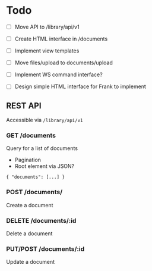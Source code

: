 # Todo

* [ ] Move API to /library/api/v1
* [ ] Create HTML interface in /documents
* [ ] Implement view templates
* [ ] Move files/upload to documents/upload
* [ ] Implement WS command interface?
* [ ] Design simple HTML interface for Frank to implement


## REST API

Accessible via `/library/api/v1`

### GET /documents

Query for a list of documents

* Pagination
* Root element via JSON?

```
{ "documents": [...] }
```

### POST /documents/

Create a document

### DELETE /documents/:id

Delete a document

### PUT/POST /documents/:id

Update a document
